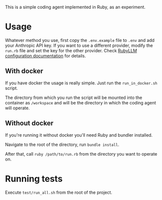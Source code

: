 This is a simple coding agent implemented in Ruby, as an experiment.

# Usage

Whatever method you use, first copy the `.env.example` file to `.env` and add your Anthropic API key. If you want to use a different provider, modify the `run.rb` file and set the key for the other provider. Check [RubyLLM configuration documentation](https://rubyllm.com/configuration) for details.

## With docker

If you have docker the usage is really simple. Just run the `run_in_docker.sh` script.

The directory from which you run the script will be mounted into the container as `/workspace` and will be the directory in which the coding agent will operate.

## Without docker

If you're running it without docker you'll need Ruby and bundler installed.

Navigate to the root of the directory, run `bundle install`.

After that, call `ruby /path/to/run.rb` from the directory you want to operate on.

# Running tests

Execute `test/run_all.sh` from the root of the project.



